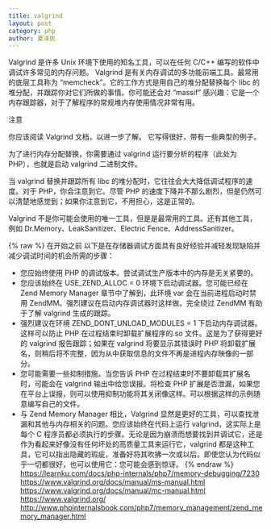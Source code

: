 ```yaml
---
title: valgrind
layout: post
category: php
author: 夏泽民
---
```

Valgrind 是许多 Unix 环境下使用的知名工具，可以在任何 C/C++ 编写的软件中调试许多常见的内存问题。 Valgrind 是有关内存调试的多功能前端工具。最常用的底层工具称为 “memcheck”。它的工作方式是用自己的堆分配替换每个 libc 的堆分配，并跟踪你对它们所做的事情。你可能还会对 “massif” 感兴趣：它是一个内存跟踪器，对于了解程序的常规堆内存使用情况非常有用。

注意

你应该阅读 Valgrind 文档，以进一步了解。 它写得很好，带有一些典型的例子。

为了进行内存分配替换，你需要通过 valgrind 运行要分析的程序（此处为 PHP），也就是启动 valgrind 二进制文件。

当 valgrind 替换并跟踪所有 libc 的堆分配时，它往往会大大降低调试程序的速度。对于 PHP，你会注意到它。尽管 PHP 的速度下降并不那么剧烈，但是仍然可以清楚地感觉到；如果你注意到它，不用担心，这是正常的。

Valgrind 不是你可能会使用的唯一工具，但是是最常用的工具。还有其他工具，例如 Dr.Memory、LeakSanitizer、Electric Fence、AddressSanitizer。
<!-- more -->
{% raw %}
在开始之前
以下是在存储器调试方面具有良好经验并减轻发现缺陷并减少调试时间的机会所需的步骤：

- 您应始终使用 PHP 的调试版本。尝试调试生产版本中的内存是无关紧要的。
- 您应该始终在 USE_ZEND_ALLOC = 0 环境下启动调试器。您可能已经在 Zend Memory Manager 章节中了解到，此环境 var 会在当前进程启动时禁用 ZendMM。强烈建议在启动内存调试器时这样做。完全绕过 ZendMM 有助于了解 valgrind 生成的跟踪。
- 强烈建议在环境 ZEND_DONT_UNLOAD_MODULES = 1 下启动内存调试器。这样可以防止 PHP 在过程结束时卸载扩展程序的.so 文件。这是为了获得更好的 valgrind 报告跟踪；如果在 valgrind 将要显示其错误时 PHP 将卸载扩展名，则稍后将不完整，因为从中获取信息的文件不再是进程内存映像的一部分。
- 您可能需要一些抑制措施。当您告诉 PHP 在过程结束时不要卸载其扩展名时，可能会在 valgrind 输出中给您误报。将检查 PHP 扩展是否泄漏，如果您在平台上误报，则可以使用抑制功能将其关闭像这样。可以根据这样的示例随意编写自己的文件。
- 与 Zend Memory Manager 相比，Valgrind 显然是更好的工具，可以查找泄漏和其他与内存相关的问题。您应该始终在代码上运行 valgrind，这实际上是每个 C 程序员都必须执行的步骤。无论是因为崩溃而想要找到并调试它，还是作为看起来好像没有任何坏处的高质量工具来运行它，valgrind 都是这种工具，它可以指出隐藏的瑕疵，准备好将其吹拂一次或以后。即使您认为代码似乎一切都很好，也可以使用它：您可能会感到惊讶。
{% endraw %}
https://learnku.com/docs/php-internals/php7/memory-debugging/7230
https://www.valgrind.org/docs/manual/ms-manual.html
https://www.valgrind.org/docs/manual/mc-manual.html
https://www.valgrind.org/
http://www.phpinternalsbook.com/php7/memory_management/zend_memory_manager.html